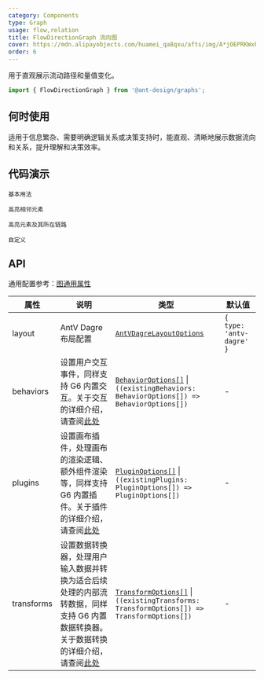 ```yaml
---
category: Components
type: Graph
usage: flow,relation
title: FlowDirectionGraph 流向图
cover: https://mdn.alipayobjects.com/huamei_qa8qxu/afts/img/A*jOEPRKWxPE0AAAAAAAAAAAAADmJ7AQ/original
order: 6
---
```


用于直观展示流动路径和量值变化。

```js
import { FlowDirectionGraph } from '@ant-design/graphs';
```

## 何时使用

适用于信息繁杂、需要明确逻辑关系或决策支持时，能直观、清晰地展示数据流向和关系，提升理解和决策效率。

## 代码演示

<code id="demo-flow-direction-graph-default" src="./demos/flow-direction-graph/default.tsx" description="简单的展示。<br> 通过交互 `map-edge-line-width` 来调整 `edge.style.lineWidth`。包含以下属性：<br> - `value`（数值或函数，用于计算边的数值）<br> - `minValue` 和 `maxValue`（可选，最小值和最大值，可以是数值或函数）<br> - `minLineWidth` 和 `maxLineWidth`（可选，最小线宽和最大线宽，可以是数值或函数）<br> -  `scale`（可选，插值函数，用于将数值映射到线宽，支持 `'linear`'、'`log'`、`'pow'`、`'sqrt'` 和自定义插值函数）">基本用法</code>

<code id="demo-flow-direction-graph-hover-activate-neighbor" src="./demos/flow-direction-graph/hover-activate-neighbor.tsx" description="通过添加悬浮高亮交互（注册类型：`hover-activate-neighbors`）可以高亮当前元素及其相邻元素。该交互基于 G6 内置交互 `hover-activate` 实现，并继承了其[配置项](https://g6.antv.antgroup.com/api/behaviors/hover-activate)。">高亮相邻元素</code>

<code id="demo-flow-direction-graph-hover-activate-chain" src="./demos/flow-direction-graph/hover-activate-chain.tsx" description="通过添加悬浮高亮交互（注册类型：`hover-activate-chain`）可以高亮显示当前元素及其所在的链路。此交互基于 G6 内置交互 `hover-activate` 实现，并继承了其[配置项](https://g6.antv.antgroup.com/api/behaviors/hover-activate)。">高亮元素及其所在链路</code>

<code id="demo-flow-direction-graph-custom" src="./demos/flow-direction-graph/custom.tsx">自定义</code>

## API

通用配置参考：[图通用属性](./overview#图通用属性)

| 属性 | 说明 | 类型 | 默认值 |
| --- | --- | --- | --- |
| layout | AntV Dagre 布局配置 | [`AntVDagreLayoutOptions`](https://g6.antv.antgroup.com/api/layouts/antv-dagre-layout) | `{ type: 'antv-dagre' }` |
| behaviors | 设置用户交互事件，同样支持 G6 内置交互。关于交互的详细介绍，请查阅[此处](https://g6.antv.antgroup.com/manual/core-concept/behavior) | [`BehaviorOptions[]`](https://g6.antv.antgroup.com/api/behaviors/brush-select) \| `((existingBehaviors: BehaviorOptions[]) => BehaviorOptions[])` | - |
| plugins | 设置画布插件，处理画布的渲染逻辑、额外组件渲染等，同样支持 G6 内置插件。关于插件的详细介绍，请查阅[此处](https://g6.antv.antgroup.com/manual/core-concept/plugin) | [`PluginOptions[]`](https://g6.antv.antgroup.com/api/plugins/background) \| `((existingPlugins: PluginOptions[]) => PluginOptions[])` | - |
| transforms | 设置数据转换器，处理用户输入数据并转换为适合后续处理的内部流转数据，同样支持 G6 内置数据转换器。关于数据转换的详细介绍，请查阅[此处](https://g6.antv.antgroup.com/api/transforms/map-node-size) | [`TransformOptions[]`](https://g6.antv.antgroup.com/api/transforms/map-node-size) \| `((existingTransforms: TransformOptions[]) => TransformOptions[])` | - |

